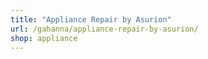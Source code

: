 ```yaml
---
title: "Appliance Repair by Asurion"
url: /gahanna/appliance-repair-by-asurion/
shop: appliance
---
```

